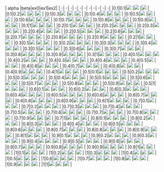 | alpha |beta|ex0|ex1|ex2|
|      -|   -| -| -| -| -| -| -| -| -|  -|
|0.1|0.1|![](results/result_1_1/ex0/plot/0_data0_infer.png) |![](results/result_1_1/ex1/plot/0_data0_infer.png) |![](results/result_1_1/ex2/plot/0_data0_infer.png) |
|0.1|0.2|![](results/result_1_2/ex0/plot/0_data0_infer.png) |![](results/result_1_2/ex1/plot/0_data0_infer.png) |![](results/result_1_2/ex2/plot/0_data0_infer.png) |
|0.1|0.3|![](results/result_1_3/ex0/plot/0_data0_infer.png) |![](results/result_1_3/ex1/plot/0_data0_infer.png) |![](results/result_1_3/ex2/plot/0_data0_infer.png) |
|0.1|0.4|![](results/result_1_4/ex0/plot/0_data0_infer.png) |![](results/result_1_4/ex1/plot/0_data0_infer.png) |![](results/result_1_4/ex2/plot/0_data0_infer.png) |
|0.1|0.5|![](results/result_1_5/ex0/plot/0_data0_infer.png) |![](results/result_1_5/ex1/plot/0_data0_infer.png) |![](results/result_1_5/ex2/plot/0_data0_infer.png) |
|0.1|0.6|![](results/result_1_6/ex0/plot/0_data0_infer.png) |![](results/result_1_6/ex1/plot/0_data0_infer.png) |![](results/result_1_6/ex2/plot/0_data0_infer.png) |
|0.1|0.7|![](results/result_1_7/ex0/plot/0_data0_infer.png) |![](results/result_1_7/ex1/plot/0_data0_infer.png) |![](results/result_1_7/ex2/plot/0_data0_infer.png) |
|0.1|0.8|![](results/result_1_8/ex0/plot/0_data0_infer.png) |![](results/result_1_8/ex1/plot/0_data0_infer.png) |![](results/result_1_8/ex2/plot/0_data0_infer.png) |
|0.1|0.9|![](results/result_1_9/ex0/plot/0_data0_infer.png) |![](results/result_1_9/ex1/plot/0_data0_infer.png) |![](results/result_1_9/ex2/plot/0_data0_infer.png) |
|0.1|1|![](results/result_1_10/ex0/plot/0_data0_infer.png) |![](results/result_1_10/ex1/plot/0_data0_infer.png) |![](results/result_1_10/ex2/plot/0_data0_infer.png) |
|0.2|0.1|![](results/result_2_1/ex0/plot/0_data0_infer.png) |![](results/result_2_1/ex1/plot/0_data0_infer.png) |![](results/result_2_1/ex2/plot/0_data0_infer.png) |
|0.2|0.2|![](results/result_2_2/ex0/plot/0_data0_infer.png) |![](results/result_2_2/ex1/plot/0_data0_infer.png) |![](results/result_2_2/ex2/plot/0_data0_infer.png) |
|0.2|0.3|![](results/result_2_3/ex0/plot/0_data0_infer.png) |![](results/result_2_3/ex1/plot/0_data0_infer.png) |![](results/result_2_3/ex2/plot/0_data0_infer.png) |
|0.2|0.4|![](results/result_2_4/ex0/plot/0_data0_infer.png) |![](results/result_2_4/ex1/plot/0_data0_infer.png) |![](results/result_2_4/ex2/plot/0_data0_infer.png) |
|0.2|0.5|![](results/result_2_5/ex0/plot/0_data0_infer.png) |![](results/result_2_5/ex1/plot/0_data0_infer.png) |![](results/result_2_5/ex2/plot/0_data0_infer.png) |
|0.2|0.6|![](results/result_2_6/ex0/plot/0_data0_infer.png) |![](results/result_2_6/ex1/plot/0_data0_infer.png) |![](results/result_2_6/ex2/plot/0_data0_infer.png) |
|0.2|0.7|![](results/result_2_7/ex0/plot/0_data0_infer.png) |![](results/result_2_7/ex1/plot/0_data0_infer.png) |![](results/result_2_7/ex2/plot/0_data0_infer.png) |
|0.2|0.8|![](results/result_2_8/ex0/plot/0_data0_infer.png) |![](results/result_2_8/ex1/plot/0_data0_infer.png) |![](results/result_2_8/ex2/plot/0_data0_infer.png) |
|0.2|0.9|![](results/result_2_9/ex0/plot/0_data0_infer.png) |![](results/result_2_9/ex1/plot/0_data0_infer.png) |![](results/result_2_9/ex2/plot/0_data0_infer.png) |
|0.2|1|![](results/result_2_10/ex0/plot/0_data0_infer.png) |![](results/result_2_10/ex1/plot/0_data0_infer.png) |![](results/result_2_10/ex2/plot/0_data0_infer.png) |
|0.3|0.1|![](results/result_3_1/ex0/plot/0_data0_infer.png) |![](results/result_3_1/ex1/plot/0_data0_infer.png) |![](results/result_3_1/ex2/plot/0_data0_infer.png) |
|0.3|0.2|![](results/result_3_2/ex0/plot/0_data0_infer.png) |![](results/result_3_2/ex1/plot/0_data0_infer.png) |![](results/result_3_2/ex2/plot/0_data0_infer.png) |
|0.3|0.3|![](results/result_3_3/ex0/plot/0_data0_infer.png) |![](results/result_3_3/ex1/plot/0_data0_infer.png) |![](results/result_3_3/ex2/plot/0_data0_infer.png) |
|0.3|0.4|![](results/result_3_4/ex0/plot/0_data0_infer.png) |![](results/result_3_4/ex1/plot/0_data0_infer.png) |![](results/result_3_4/ex2/plot/0_data0_infer.png) |
|0.3|0.5|![](results/result_3_5/ex0/plot/0_data0_infer.png) |![](results/result_3_5/ex1/plot/0_data0_infer.png) |![](results/result_3_5/ex2/plot/0_data0_infer.png) |
|0.3|0.6|![](results/result_3_6/ex0/plot/0_data0_infer.png) |![](results/result_3_6/ex1/plot/0_data0_infer.png) |![](results/result_3_6/ex2/plot/0_data0_infer.png) |
|0.3|0.7|![](results/result_3_7/ex0/plot/0_data0_infer.png) |![](results/result_3_7/ex1/plot/0_data0_infer.png) |![](results/result_3_7/ex2/plot/0_data0_infer.png) |
|0.3|0.8|![](results/result_3_8/ex0/plot/0_data0_infer.png) |![](results/result_3_8/ex1/plot/0_data0_infer.png) |![](results/result_3_8/ex2/plot/0_data0_infer.png) |
|0.3|0.9|![](results/result_3_9/ex0/plot/0_data0_infer.png) |![](results/result_3_9/ex1/plot/0_data0_infer.png) |![](results/result_3_9/ex2/plot/0_data0_infer.png) |
|0.3|1|![](results/result_3_10/ex0/plot/0_data0_infer.png) |![](results/result_3_10/ex1/plot/0_data0_infer.png) |![](results/result_3_10/ex2/plot/0_data0_infer.png) |
|0.4|0.1|![](results/result_4_1/ex0/plot/0_data0_infer.png) |![](results/result_4_1/ex1/plot/0_data0_infer.png) |![](results/result_4_1/ex2/plot/0_data0_infer.png) |
|0.4|0.2|![](results/result_4_2/ex0/plot/0_data0_infer.png) |![](results/result_4_2/ex1/plot/0_data0_infer.png) |![](results/result_4_2/ex2/plot/0_data0_infer.png) |
|0.4|0.3|![](results/result_4_3/ex0/plot/0_data0_infer.png) |![](results/result_4_3/ex1/plot/0_data0_infer.png) |![](results/result_4_3/ex2/plot/0_data0_infer.png) |
|0.4|0.4|![](results/result_4_4/ex0/plot/0_data0_infer.png) |![](results/result_4_4/ex1/plot/0_data0_infer.png) |![](results/result_4_4/ex2/plot/0_data0_infer.png) |
|0.4|0.5|![](results/result_4_5/ex0/plot/0_data0_infer.png) |![](results/result_4_5/ex1/plot/0_data0_infer.png) |![](results/result_4_5/ex2/plot/0_data0_infer.png) |
|0.4|0.6|![](results/result_4_6/ex0/plot/0_data0_infer.png) |![](results/result_4_6/ex1/plot/0_data0_infer.png) |![](results/result_4_6/ex2/plot/0_data0_infer.png) |
|0.4|0.7|![](results/result_4_7/ex0/plot/0_data0_infer.png) |![](results/result_4_7/ex1/plot/0_data0_infer.png) |![](results/result_4_7/ex2/plot/0_data0_infer.png) |
|0.4|0.8|![](results/result_4_8/ex0/plot/0_data0_infer.png) |![](results/result_4_8/ex1/plot/0_data0_infer.png) |![](results/result_4_8/ex2/plot/0_data0_infer.png) |
|0.4|0.9|![](results/result_4_9/ex0/plot/0_data0_infer.png) |![](results/result_4_9/ex1/plot/0_data0_infer.png) |![](results/result_4_9/ex2/plot/0_data0_infer.png) |
|0.4|1|![](results/result_4_10/ex0/plot/0_data0_infer.png) |![](results/result_4_10/ex1/plot/0_data0_infer.png) |![](results/result_4_10/ex2/plot/0_data0_infer.png) |
|0.5|0.1|![](results/result_5_1/ex0/plot/0_data0_infer.png) |![](results/result_5_1/ex1/plot/0_data0_infer.png) |![](results/result_5_1/ex2/plot/0_data0_infer.png) |
|0.5|0.2|![](results/result_5_2/ex0/plot/0_data0_infer.png) |![](results/result_5_2/ex1/plot/0_data0_infer.png) |![](results/result_5_2/ex2/plot/0_data0_infer.png) |
|0.5|0.3|![](results/result_5_3/ex0/plot/0_data0_infer.png) |![](results/result_5_3/ex1/plot/0_data0_infer.png) |![](results/result_5_3/ex2/plot/0_data0_infer.png) |
|0.5|0.4|![](results/result_5_4/ex0/plot/0_data0_infer.png) |![](results/result_5_4/ex1/plot/0_data0_infer.png) |![](results/result_5_4/ex2/plot/0_data0_infer.png) |
|0.5|0.5|![](results/result_5_5/ex0/plot/0_data0_infer.png) |![](results/result_5_5/ex1/plot/0_data0_infer.png) |![](results/result_5_5/ex2/plot/0_data0_infer.png) |
|0.5|0.6|![](results/result_5_6/ex0/plot/0_data0_infer.png) |![](results/result_5_6/ex1/plot/0_data0_infer.png) |![](results/result_5_6/ex2/plot/0_data0_infer.png) |
|0.5|0.7|![](results/result_5_7/ex0/plot/0_data0_infer.png) |![](results/result_5_7/ex1/plot/0_data0_infer.png) |![](results/result_5_7/ex2/plot/0_data0_infer.png) |
|0.5|0.8|![](results/result_5_8/ex0/plot/0_data0_infer.png) |![](results/result_5_8/ex1/plot/0_data0_infer.png) |![](results/result_5_8/ex2/plot/0_data0_infer.png) |
|0.5|0.9|![](results/result_5_9/ex0/plot/0_data0_infer.png) |![](results/result_5_9/ex1/plot/0_data0_infer.png) |![](results/result_5_9/ex2/plot/0_data0_infer.png) |
|0.5|1|![](results/result_5_10/ex0/plot/0_data0_infer.png) |![](results/result_5_10/ex1/plot/0_data0_infer.png) |![](results/result_5_10/ex2/plot/0_data0_infer.png) |
|0.6|0.1|![](results/result_6_1/ex0/plot/0_data0_infer.png) |![](results/result_6_1/ex1/plot/0_data0_infer.png) |![](results/result_6_1/ex2/plot/0_data0_infer.png) |
|0.6|0.2|![](results/result_6_2/ex0/plot/0_data0_infer.png) |![](results/result_6_2/ex1/plot/0_data0_infer.png) |![](results/result_6_2/ex2/plot/0_data0_infer.png) |
|0.6|0.3|![](results/result_6_3/ex0/plot/0_data0_infer.png) |![](results/result_6_3/ex1/plot/0_data0_infer.png) |![](results/result_6_3/ex2/plot/0_data0_infer.png) |
|0.6|0.4|![](results/result_6_4/ex0/plot/0_data0_infer.png) |![](results/result_6_4/ex1/plot/0_data0_infer.png) |![](results/result_6_4/ex2/plot/0_data0_infer.png) |
|0.6|0.5|![](results/result_6_5/ex0/plot/0_data0_infer.png) |![](results/result_6_5/ex1/plot/0_data0_infer.png) |![](results/result_6_5/ex2/plot/0_data0_infer.png) |
|0.6|0.6|![](results/result_6_6/ex0/plot/0_data0_infer.png) |![](results/result_6_6/ex1/plot/0_data0_infer.png) |![](results/result_6_6/ex2/plot/0_data0_infer.png) |
|0.6|0.7|![](results/result_6_7/ex0/plot/0_data0_infer.png) |![](results/result_6_7/ex1/plot/0_data0_infer.png) |![](results/result_6_7/ex2/plot/0_data0_infer.png) |
|0.6|0.8|![](results/result_6_8/ex0/plot/0_data0_infer.png) |![](results/result_6_8/ex1/plot/0_data0_infer.png) |![](results/result_6_8/ex2/plot/0_data0_infer.png) |
|0.6|0.9|![](results/result_6_9/ex0/plot/0_data0_infer.png) |![](results/result_6_9/ex1/plot/0_data0_infer.png) |![](results/result_6_9/ex2/plot/0_data0_infer.png) |
|0.6|1|![](results/result_6_10/ex0/plot/0_data0_infer.png) |![](results/result_6_10/ex1/plot/0_data0_infer.png) |![](results/result_6_10/ex2/plot/0_data0_infer.png) |
|0.7|0.1|![](results/result_7_1/ex0/plot/0_data0_infer.png) |![](results/result_7_1/ex1/plot/0_data0_infer.png) |![](results/result_7_1/ex2/plot/0_data0_infer.png) |
|0.7|0.2|![](results/result_7_2/ex0/plot/0_data0_infer.png) |![](results/result_7_2/ex1/plot/0_data0_infer.png) |![](results/result_7_2/ex2/plot/0_data0_infer.png) |
|0.7|0.3|![](results/result_7_3/ex0/plot/0_data0_infer.png) |![](results/result_7_3/ex1/plot/0_data0_infer.png) |![](results/result_7_3/ex2/plot/0_data0_infer.png) |
|0.7|0.4|![](results/result_7_4/ex0/plot/0_data0_infer.png) |![](results/result_7_4/ex1/plot/0_data0_infer.png) |![](results/result_7_4/ex2/plot/0_data0_infer.png) |
|0.7|0.5|![](results/result_7_5/ex0/plot/0_data0_infer.png) |![](results/result_7_5/ex1/plot/0_data0_infer.png) |![](results/result_7_5/ex2/plot/0_data0_infer.png) |
|0.7|0.6|![](results/result_7_6/ex0/plot/0_data0_infer.png) |![](results/result_7_6/ex1/plot/0_data0_infer.png) |![](results/result_7_6/ex2/plot/0_data0_infer.png) |
|0.7|0.7|![](results/result_7_7/ex0/plot/0_data0_infer.png) |![](results/result_7_7/ex1/plot/0_data0_infer.png) |![](results/result_7_7/ex2/plot/0_data0_infer.png) |
|0.7|0.8|![](results/result_7_8/ex0/plot/0_data0_infer.png) |![](results/result_7_8/ex1/plot/0_data0_infer.png) |![](results/result_7_8/ex2/plot/0_data0_infer.png) |
|0.7|0.9|![](results/result_7_9/ex0/plot/0_data0_infer.png) |![](results/result_7_9/ex1/plot/0_data0_infer.png) |![](results/result_7_9/ex2/plot/0_data0_infer.png) |
|0.7|1|![](results/result_7_10/ex0/plot/0_data0_infer.png) |![](results/result_7_10/ex1/plot/0_data0_infer.png) |![](results/result_7_10/ex2/plot/0_data0_infer.png) |
|0.8|0.1|![](results/result_8_1/ex0/plot/0_data0_infer.png) |![](results/result_8_1/ex1/plot/0_data0_infer.png) |![](results/result_8_1/ex2/plot/0_data0_infer.png) |
|0.8|0.2|![](results/result_8_2/ex0/plot/0_data0_infer.png) |![](results/result_8_2/ex1/plot/0_data0_infer.png) |![](results/result_8_2/ex2/plot/0_data0_infer.png) |
|0.8|0.3|![](results/result_8_3/ex0/plot/0_data0_infer.png) |![](results/result_8_3/ex1/plot/0_data0_infer.png) |![](results/result_8_3/ex2/plot/0_data0_infer.png) |
|0.8|0.4|![](results/result_8_4/ex0/plot/0_data0_infer.png) |![](results/result_8_4/ex1/plot/0_data0_infer.png) |![](results/result_8_4/ex2/plot/0_data0_infer.png) |
|0.8|0.5|![](results/result_8_5/ex0/plot/0_data0_infer.png) |![](results/result_8_5/ex1/plot/0_data0_infer.png) |![](results/result_8_5/ex2/plot/0_data0_infer.png) |
|0.8|0.6|![](results/result_8_6/ex0/plot/0_data0_infer.png) |![](results/result_8_6/ex1/plot/0_data0_infer.png) |![](results/result_8_6/ex2/plot/0_data0_infer.png) |
|0.8|0.7|![](results/result_8_7/ex0/plot/0_data0_infer.png) |![](results/result_8_7/ex1/plot/0_data0_infer.png) |![](results/result_8_7/ex2/plot/0_data0_infer.png) |
|0.8|0.8|![](results/result_8_8/ex0/plot/0_data0_infer.png) |![](results/result_8_8/ex1/plot/0_data0_infer.png) |![](results/result_8_8/ex2/plot/0_data0_infer.png) |
|0.8|0.9|![](results/result_8_9/ex0/plot/0_data0_infer.png) |![](results/result_8_9/ex1/plot/0_data0_infer.png) |![](results/result_8_9/ex2/plot/0_data0_infer.png) |
|0.8|1|![](results/result_8_10/ex0/plot/0_data0_infer.png) |![](results/result_8_10/ex1/plot/0_data0_infer.png) |![](results/result_8_10/ex2/plot/0_data0_infer.png) |
|0.9|0.1|![](results/result_9_1/ex0/plot/0_data0_infer.png) |![](results/result_9_1/ex1/plot/0_data0_infer.png) |![](results/result_9_1/ex2/plot/0_data0_infer.png) |
|0.9|0.2|![](results/result_9_2/ex0/plot/0_data0_infer.png) |![](results/result_9_2/ex1/plot/0_data0_infer.png) |![](results/result_9_2/ex2/plot/0_data0_infer.png) |
|0.9|0.3|![](results/result_9_3/ex0/plot/0_data0_infer.png) |![](results/result_9_3/ex1/plot/0_data0_infer.png) |![](results/result_9_3/ex2/plot/0_data0_infer.png) |
|0.9|0.4|![](results/result_9_4/ex0/plot/0_data0_infer.png) |![](results/result_9_4/ex1/plot/0_data0_infer.png) |![](results/result_9_4/ex2/plot/0_data0_infer.png) |
|0.9|0.5|![](results/result_9_5/ex0/plot/0_data0_infer.png) |![](results/result_9_5/ex1/plot/0_data0_infer.png) |![](results/result_9_5/ex2/plot/0_data0_infer.png) |
|0.9|0.6|![](results/result_9_6/ex0/plot/0_data0_infer.png) |![](results/result_9_6/ex1/plot/0_data0_infer.png) |![](results/result_9_6/ex2/plot/0_data0_infer.png) |
|0.9|0.7|![](results/result_9_7/ex0/plot/0_data0_infer.png) |![](results/result_9_7/ex1/plot/0_data0_infer.png) |![](results/result_9_7/ex2/plot/0_data0_infer.png) |
|0.9|0.8|![](results/result_9_8/ex0/plot/0_data0_infer.png) |![](results/result_9_8/ex1/plot/0_data0_infer.png) |![](results/result_9_8/ex2/plot/0_data0_infer.png) |
|0.9|0.9|![](results/result_9_9/ex0/plot/0_data0_infer.png) |![](results/result_9_9/ex1/plot/0_data0_infer.png) |![](results/result_9_9/ex2/plot/0_data0_infer.png) |
|0.9|1|![](results/result_9_10/ex0/plot/0_data0_infer.png) |![](results/result_9_10/ex1/plot/0_data0_infer.png) |![](results/result_9_10/ex2/plot/0_data0_infer.png) |
|1|0.1|![](results/result_10_1/ex0/plot/0_data0_infer.png) |![](results/result_10_1/ex1/plot/0_data0_infer.png) |![](results/result_10_1/ex2/plot/0_data0_infer.png) |
|1|0.2|![](results/result_10_2/ex0/plot/0_data0_infer.png) |![](results/result_10_2/ex1/plot/0_data0_infer.png) |![](results/result_10_2/ex2/plot/0_data0_infer.png) |
|1|0.3|![](results/result_10_3/ex0/plot/0_data0_infer.png) |![](results/result_10_3/ex1/plot/0_data0_infer.png) |![](results/result_10_3/ex2/plot/0_data0_infer.png) |
|1|0.4|![](results/result_10_4/ex0/plot/0_data0_infer.png) |![](results/result_10_4/ex1/plot/0_data0_infer.png) |![](results/result_10_4/ex2/plot/0_data0_infer.png) |
|1|0.5|![](results/result_10_5/ex0/plot/0_data0_infer.png) |![](results/result_10_5/ex1/plot/0_data0_infer.png) |![](results/result_10_5/ex2/plot/0_data0_infer.png) |
|1|0.6|![](results/result_10_6/ex0/plot/0_data0_infer.png) |![](results/result_10_6/ex1/plot/0_data0_infer.png) |![](results/result_10_6/ex2/plot/0_data0_infer.png) |
|1|0.7|![](results/result_10_7/ex0/plot/0_data0_infer.png) |![](results/result_10_7/ex1/plot/0_data0_infer.png) |![](results/result_10_7/ex2/plot/0_data0_infer.png) |
|1|0.8|![](results/result_10_8/ex0/plot/0_data0_infer.png) |![](results/result_10_8/ex1/plot/0_data0_infer.png) |![](results/result_10_8/ex2/plot/0_data0_infer.png) |
|1|0.9|![](results/result_10_9/ex0/plot/0_data0_infer.png) |![](results/result_10_9/ex1/plot/0_data0_infer.png) |![](results/result_10_9/ex2/plot/0_data0_infer.png) |
|1|1|![](results/result_10_10/ex0/plot/0_data0_infer.png) |![](results/result_10_10/ex1/plot/0_data0_infer.png) |![](results/result_10_10/ex2/plot/0_data0_infer.png) |
